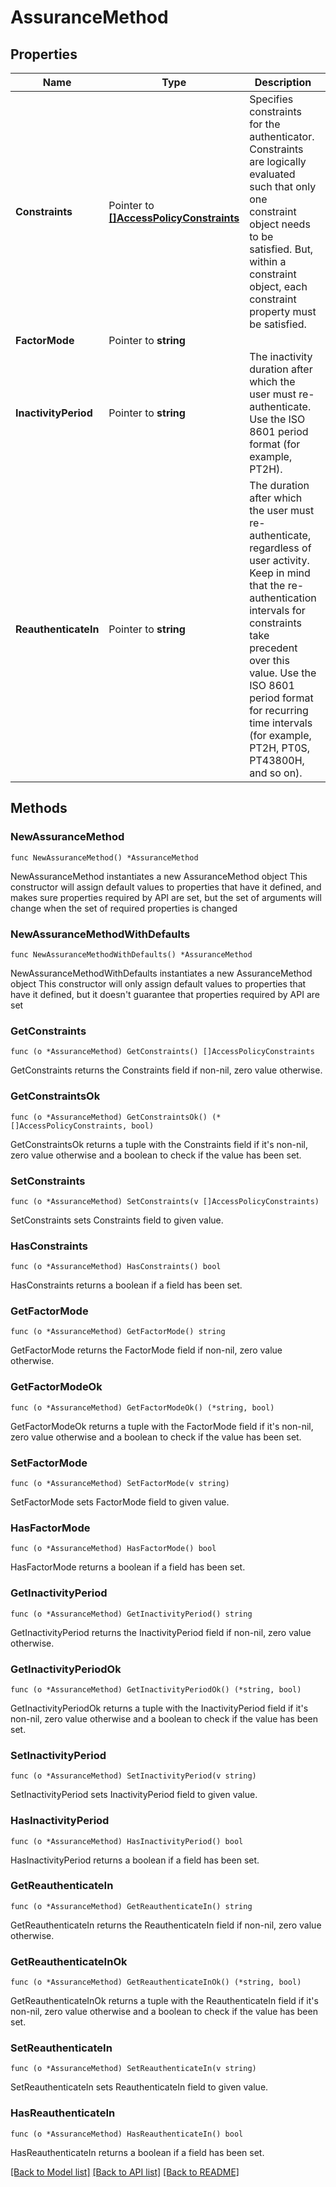 # AssuranceMethod

## Properties

Name | Type | Description | Notes
------------ | ------------- | ------------- | -------------
**Constraints** | Pointer to [**[]AccessPolicyConstraints**](AccessPolicyConstraints.md) | Specifies constraints for the authenticator. Constraints are logically evaluated such that only one constraint object needs to be satisfied. But, within a constraint object, each constraint property must be satisfied. | [optional] 
**FactorMode** | Pointer to **string** |  | [optional] 
**InactivityPeriod** | Pointer to **string** | The inactivity duration after which the user must re-authenticate. Use the ISO 8601 period format (for example, PT2H). | [optional] 
**ReauthenticateIn** | Pointer to **string** | The duration after which the user must re-authenticate, regardless of user activity. Keep in mind that the re-authentication intervals for constraints take precedent over this value. Use the ISO 8601 period format for recurring time intervals (for example, PT2H, PT0S, PT43800H, and so on). | [optional] 

## Methods

### NewAssuranceMethod

`func NewAssuranceMethod() *AssuranceMethod`

NewAssuranceMethod instantiates a new AssuranceMethod object
This constructor will assign default values to properties that have it defined,
and makes sure properties required by API are set, but the set of arguments
will change when the set of required properties is changed

### NewAssuranceMethodWithDefaults

`func NewAssuranceMethodWithDefaults() *AssuranceMethod`

NewAssuranceMethodWithDefaults instantiates a new AssuranceMethod object
This constructor will only assign default values to properties that have it defined,
but it doesn't guarantee that properties required by API are set

### GetConstraints

`func (o *AssuranceMethod) GetConstraints() []AccessPolicyConstraints`

GetConstraints returns the Constraints field if non-nil, zero value otherwise.

### GetConstraintsOk

`func (o *AssuranceMethod) GetConstraintsOk() (*[]AccessPolicyConstraints, bool)`

GetConstraintsOk returns a tuple with the Constraints field if it's non-nil, zero value otherwise
and a boolean to check if the value has been set.

### SetConstraints

`func (o *AssuranceMethod) SetConstraints(v []AccessPolicyConstraints)`

SetConstraints sets Constraints field to given value.

### HasConstraints

`func (o *AssuranceMethod) HasConstraints() bool`

HasConstraints returns a boolean if a field has been set.

### GetFactorMode

`func (o *AssuranceMethod) GetFactorMode() string`

GetFactorMode returns the FactorMode field if non-nil, zero value otherwise.

### GetFactorModeOk

`func (o *AssuranceMethod) GetFactorModeOk() (*string, bool)`

GetFactorModeOk returns a tuple with the FactorMode field if it's non-nil, zero value otherwise
and a boolean to check if the value has been set.

### SetFactorMode

`func (o *AssuranceMethod) SetFactorMode(v string)`

SetFactorMode sets FactorMode field to given value.

### HasFactorMode

`func (o *AssuranceMethod) HasFactorMode() bool`

HasFactorMode returns a boolean if a field has been set.

### GetInactivityPeriod

`func (o *AssuranceMethod) GetInactivityPeriod() string`

GetInactivityPeriod returns the InactivityPeriod field if non-nil, zero value otherwise.

### GetInactivityPeriodOk

`func (o *AssuranceMethod) GetInactivityPeriodOk() (*string, bool)`

GetInactivityPeriodOk returns a tuple with the InactivityPeriod field if it's non-nil, zero value otherwise
and a boolean to check if the value has been set.

### SetInactivityPeriod

`func (o *AssuranceMethod) SetInactivityPeriod(v string)`

SetInactivityPeriod sets InactivityPeriod field to given value.

### HasInactivityPeriod

`func (o *AssuranceMethod) HasInactivityPeriod() bool`

HasInactivityPeriod returns a boolean if a field has been set.

### GetReauthenticateIn

`func (o *AssuranceMethod) GetReauthenticateIn() string`

GetReauthenticateIn returns the ReauthenticateIn field if non-nil, zero value otherwise.

### GetReauthenticateInOk

`func (o *AssuranceMethod) GetReauthenticateInOk() (*string, bool)`

GetReauthenticateInOk returns a tuple with the ReauthenticateIn field if it's non-nil, zero value otherwise
and a boolean to check if the value has been set.

### SetReauthenticateIn

`func (o *AssuranceMethod) SetReauthenticateIn(v string)`

SetReauthenticateIn sets ReauthenticateIn field to given value.

### HasReauthenticateIn

`func (o *AssuranceMethod) HasReauthenticateIn() bool`

HasReauthenticateIn returns a boolean if a field has been set.


[[Back to Model list]](../README.md#documentation-for-models) [[Back to API list]](../README.md#documentation-for-api-endpoints) [[Back to README]](../README.md)


